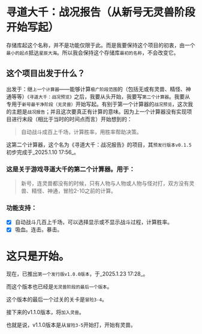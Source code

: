 # 寻道大千：战况报告（从新号无灵兽阶段开始写起）

存储库起这个名称，并不是功能仅限于此。而是我要保持这个项目的初衷，由一个`最小的起点`抵达`星辰大海`。所以我会保持这个存储库`最初的名称`，不会改变它。

## 这个项目出发于什么？

出发于：继`上一个计算器`——能够计算`极广阶段范围`的（包括无或有灵兽、精怪、神通等等）`《寻道大千：战况预览》`之后，我要从头开始，我要写`第二个计算器`。我要从专用于`新号最干净阶段（无灵兽）`开始写起。有别于第一个计算器的`战况预览`，这次我的主题是`战况报告`；并且这次要真正有计算的意味。因为上一个计算器没有实现项目进行末段（相比于当时的时间点而言）开始想到的：
> 自动战斗成百上千场，计算胜率，用胜率帮助决策。

这第二个计算器，这个名为《寻道大千：战况报告》的项目，其`预发行版本v0.1.5`初步完成于_2025.1.10 17:56_。

### 这是关于游戏寻道大千的第二个计算器。用于：
> 新号，连灵兽都没有的时候，只有人物与人物或人物与怪对打，双方没有灵兽、精怪、神通，冒险2-10之前的计算。

### 功能支持：

- [x] 自动战斗几百上千场，可以选择显示或不显示战斗过程，计算胜率。
- [x] 吸血。连击。暴击。

# 这只是开始。

现在，已推出`第一个发行版v1.0.0版本`，于_2025.1.23 17:28_。

而这个版本也已经是`无灵兽阶段的最后一个版本`。

这个版本的最后一个过关的关卡是`冒险3-4`。

接下来的v1.1.0版本，将`加入灵兽`。

也就是说，v1.1.0版本是从`冒险3-5`开始打，开始有灵兽。
